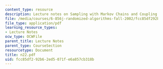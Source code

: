 ```yaml
---
content_type: resource
description: Lecture notes on Sampling with Markov Chains and Coupling.
file: /media/courses/6-856j-randomized-algorithms-fall-2002/fcc85df292b62ed5071fe6a857cb318b_n22.pdf
file_type: application/pdf
learning_resource_types:
- Lecture Notes
ocw_type: OCWFile
parent_title: Lecture Notes
parent_type: CourseSection
resourcetype: Document
title: n22.pdf
uid: fcc85df2-92b6-2ed5-071f-e6a857cb318b
---
```

